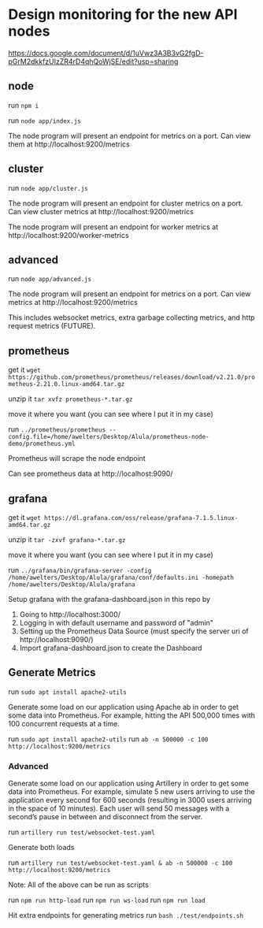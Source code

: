 # Design monitoring for the new API nodes
https://docs.google.com/document/d/1uVwz3A3B3vG2fgD-pGrM2dkkfzUIzZR4rD4qhQoWjSE/edit?usp=sharing

## node

run `npm i`

run `node app/index.js`

The node program will present an endpoint for metrics on a port. Can view them at http://localhost:9200/metrics

## cluster

run `node app/cluster.js`

The node program will present an endpoint for cluster metrics on a port. Can view cluster metrics at http://localhost:9200/metrics

The node program will present an endpoint for worker metrics at http://localhost:9200/worker-metrics

## advanced

run `node app/advanced.js`

The node program will present an endpoint for metrics on a port. Can view metrics at http://localhost:9200/metrics

This includes websocket metrics, extra garbage collecting metrics, and http request metrics (FUTURE).

## prometheus

get it
`wget https://github.com/prometheus/prometheus/releases/download/v2.21.0/prometheus-2.21.0.linux-amd64.tar.gz`

unzip it
`tar xvfz prometheus-*.tar.gz`

move it where you want (you can see where I put it in my case)

run `../prometheus/prometheus --config.file=/home/awelters/Desktop/Alula/prometheus-node-demo/prometheus.yml`

Prometheus will scrape the node endpoint

Can see prometheus data at http://localhost:9090/

## grafana

get it
`wget https://dl.grafana.com/oss/release/grafana-7.1.5.linux-amd64.tar.gz`

unzip it
`tar -zxvf grafana-*.tar.gz`

move it where you want (you can see where I put it in my case)

run `../grafana/bin/grafana-server -config /home/awelters/Desktop/Alula/grafana/conf/defaults.ini -homepath /home/awelters/Desktop/Alula/grafana`

Setup grafana with the grafana-dashboard.json in this repo by 
1. Going to http://localhost:3000/
2. Logging in with default username and password of "admin"
3. Setting up the Prometheus Data Source (must specify the server uri of http://localhost:9090/)
4. Import grafana-dashboard.json to create the Dashboard

## Generate Metrics

run `sudo apt install apache2-utils`

Generate some load on our application using Apache ab in order to get some data into Prometheus. For example, hitting the API 500,000 times with 100 concurrent requests at a time.

run `sudo apt install apache2-utils`
run `ab -n 500000 -c 100 http://localhost:9200/metrics`

### Advanced

Generate some load on our application using Artillery in order to get some data into Prometheus.  For example, simulate 5 new users arriving to use the application every second for 600 seconds (resulting in 3000 users arriving in the space of 10 minutes). Each user will send 50 messages with a second’s pause in between and disconnect from the server.

run `artillery run test/websocket-test.yaml`

Generate both loads

run `artillery run test/websocket-test.yaml & ab -n 500000 -c 100 http://localhost:9200/metrics`

Note: All of the above can be run as scripts

run `npm run http-load`
run `npm run ws-load`
run `npm run load`

Hit extra endpoints for generating metrics
run `bash ./test/endpoints.sh`